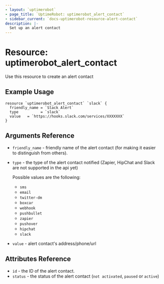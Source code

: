 ```yaml
---
- layout: `uptimerobot`
- page_title: `UptimeRobot: uptimerobot_alert_contact`
- sidebar_current: `docs-uptimerobot-resource-alert-contact`
description: |-
  Set up an alert contact
---
```


# Resource: uptimerobot_alert_contact

Use this resource to create an alert contact

## Example Usage

```hcl
resource `uptimerobot_alert_contact` `slack` {
  friendly_name = `Slack Alert`
  type          = `slack`
  value   = `https://hooks.slack.com/services/XXXXXXX`
}
```

## Arguments Reference

* `friendly_name` - friendly name of the alert contact (for making it easier to distinguish from others).
* `type` - the type of the alert contact notified (Zapier, HipChat and Slack are not supported in the api yet)

  Possible values are the following:
  - `sms`
  - `email`
  - `twitter-dm`
  - `boxcar`
  - `webhook`
  - `pushbullet`
  - `zapier`
  - `pushover`
  - `hipchat`
  - `slack`
* `value` - alert contact's address/phone/url

## Attributes Reference

* `id` - the ID of the alert contact.
* `status` - the status of the alert contact (`not activated`, `paused` or `active`)
